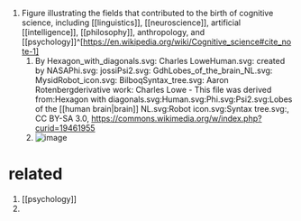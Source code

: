 1. Figure illustrating the fields that contributed to the birth of cognitive science, including [[linguistics]], [[neuroscience]], artificial [[intelligence]], [[philosophy]], anthropology, and [[psychology]]^[https://en.wikipedia.org/wiki/Cognitive_science#cite_note-1]
	1. By Hexagon_with_diagonals.svg: Charles LoweHuman.svg: created by NASAPhi.svg: jossiPsi2.svg: GdhLobes_of_the_brain_NL.svg: MysidRobot_icon.svg: BilboqSyntax_tree.svg: Aaron Rotenbergderivative work: Charles Lowe - This file was derived from:Hexagon with diagonals.svg:Human.svg:Phi.svg:Psi2.svg:Lobes of the [[human brain|brain]] NL.svg:Robot icon.svg:Syntax tree.svg:, CC BY-SA 3.0, https://commons.wikimedia.org/w/index.php?curid=19461955
	2. ![image](https://upload.wikimedia.org/wikipedia/commons/thumb/d/dd/Cognitive_Science_Hexagon.svg/480px-Cognitive_Science_Hexagon.svg.png)

# related
1. [[psychology]]
2. 